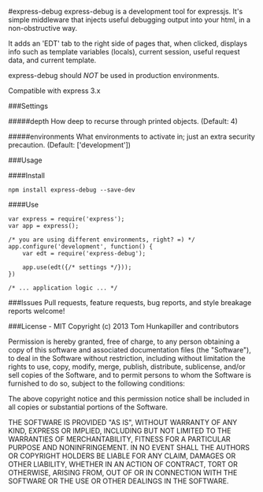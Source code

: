 #express-debug
express-debug is a development tool for expressjs. It's simple middleware that
injects useful debugging output into your html, in a non-obstructive way.

It adds an 'EDT' tab to the right side of pages that, when clicked, displays info
such as template variables (locals), current session, useful request data, and
current template.

express-debug should *NOT* be used in production environments.

Compatible with express 3.x

###Settings

#####depth
How deep to recurse through printed objects. (Default: 4)

#####environments
What environments to activate in; just an extra security precaution. (Default: \['development'\])

###Usage

####Install

    npm install express-debug --save-dev

####Use

    var express = require('express');
    var app = express();

    /* you are using different environments, right? =) */
    app.configure('development', function() {
        var edt = require('express-debug');

        app.use(edt({/* settings */}));
    })

    /* ... application logic ... */

###Issues
Pull requests, feature requests, bug reports, and style breakage reports welcome!


###License - MIT
Copyright (c) 2013 Tom Hunkapiller and contributors

Permission is hereby granted, free of charge, to any person obtaining a copy of
this software and associated documentation files (the "Software"), to deal in
the Software without restriction, including without limitation the rights to
use, copy, modify, merge, publish, distribute, sublicense, and/or sell copies
of the Software, and to permit persons to whom the Software is furnished to do
so, subject to the following conditions:

The above copyright notice and this permission notice shall be included in all
copies or substantial portions of the Software.

THE SOFTWARE IS PROVIDED "AS IS", WITHOUT WARRANTY OF ANY KIND, EXPRESS OR
IMPLIED, INCLUDING BUT NOT LIMITED TO THE WARRANTIES OF MERCHANTABILITY,
FITNESS FOR A PARTICULAR PURPOSE AND NONINFRINGEMENT. IN NO EVENT SHALL THE
AUTHORS OR COPYRIGHT HOLDERS BE LIABLE FOR ANY CLAIM, DAMAGES OR OTHER LIABILITY,
WHETHER IN AN ACTION OF CONTRACT, TORT OR OTHERWISE, ARISING FROM, OUT OF OR IN
CONNECTION WITH THE SOFTWARE OR THE USE OR OTHER DEALINGS IN THE SOFTWARE.
